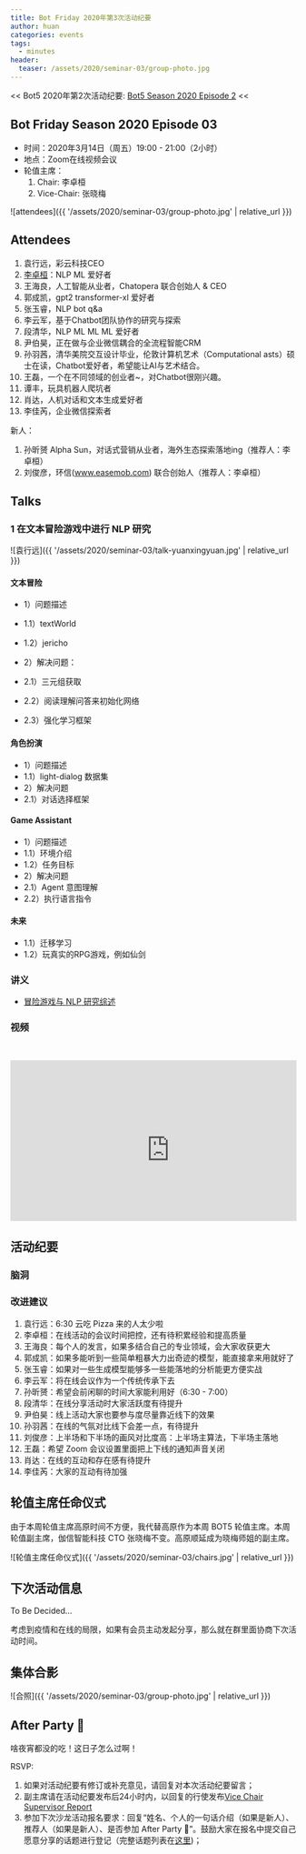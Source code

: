 ```yaml
---
title: Bot Friday 2020年第3次活动纪要
author: huan
categories: events
tags:
  - minutes
header:
  teaser: /assets/2020/seminar-03/group-photo.jpg
---
```


<< Bot5 2020年第2次活动纪要: [Bot5 Season 2020 Episode 2](https://bot5.club/events/seminar-minutes-2020-02) <<

## Bot Friday Season 2020 Episode 03

- 时间：2020年3月14日（周五）19:00 - 21:00（2小时）
- 地点：Zoom在线视频会议
- 轮值主席：
    1. Chair: 李卓桓
    1. Vice-Chair: 张晓梅

![attendees]({{ '/assets/2020/seminar-03/group-photo.jpg' | relative_url }})

## Attendees

1. 袁行远，彩云科技CEO
1. [李卓桓](/people/huan/)：NLP ML 爱好者
1. 王海良，人工智能从业者，Chatopera 联合创始人 & CEO
1. 郭成凯，gpt2 transformer-xl 爱好者
1. 张玉睿，NLP bot q&a
1. 李云军，基于Chatbot团队协作的研究与探索
1. 段清华，NLP ML ML ML 爱好者
1. 尹伯昊，正在做与企业微信耦合的全流程智能CRM
1. 孙羽茜，清华美院交互设计毕业，伦敦计算机艺术（Computational asts）硕士在读，Chatbot爱好者，希望能让AI与艺术结合。
1. 王磊，一个在不同领域的创业者~，对Chatbot很刚兴趣。
1. 谭丰，玩具机器人爬坑者
1. 肖达，人机对话和文本生成爱好者
1. 李佳芮，企业微信探索者

新人：

1. 孙昕赟 Alpha Sun，对话式营销从业者，海外生态探索落地ing（推荐人：李卓桓）
1. 刘俊彦，环信(www.easemob.com) 联合创始人（推荐人：李卓桓）

## Talks

### 1 在文本冒险游戏中进行 NLP 研究

![袁行远]({{ '/assets/2020/seminar-03/talk-yuanxingyuan.jpg' | relative_url }})

#### 文本冒险

- 1）问题描述
- 1.1）textWorld
- 1.2）jericho

- 2）解决问题：
- 2.1）三元组获取
- 2.2）阅读理解问答来初始化网络
- 2.3）强化学习框架

#### 角色扮演

- 1）问题描述
- 1.1）light-dialog 数据集
- 2）解决问题
- 2.1）对话选择框架

#### Game Assistant

- 1）问题描述
- 1.1）环境介绍
- 1.2）任务目标
- 2）解决问题
- 2.1）Agent 意图理解
- 2.2）执行语言指令

#### 未来

- 1.1）迁移学习
- 1.2）玩真实的RPG游戏，例如仙剑

### 讲义

- [冒险游戏与 NLP 研究综述](https://shimo.im/docs/VQh98yrwCJdJKxV3)

### 视频

<div class="video-container" style="
    position: relative;
    padding-bottom:56.25%;
    padding-top:30px;
    height:0;
    overflow:hidden;
">
  <iframe width="560" height="315" 
    src="https://www.youtube.com/embed/yR9_-CpUEIM"
    frameborder="0"
    allow="accelerometer; autoplay; encrypted-media; gyroscope; picture-in-picture"
    allowfullscreen
  ></iframe>
</div>

## 活动纪要

### 脑洞

### 改进建议

1. 袁行远：6:30 云吃 Pizza 来的人太少啦
1. 李卓桓：在线活动的会议时间把控，还有待积累经验和提高质量
1. 王海良：每个人的发言，如果多结合自己的专业领域，会大家收获更大
1. 郭成凯：如果多能听到一些简单粗暴大力出奇迹的模型，能直接拿来用就好了
1. 张玉睿：如果对一些生成模型能够多一些能落地的分析能更方便实战
1. 李云军：将在线会议作为一个传统传承下去
1. 孙昕赟：希望会前闲聊的时间大家能利用好（6:30 - 7:00）
1. 段清华：在线分享活动时大家活跃度有待提升
1. 尹伯昊：线上活动大家也要参与度尽量靠近线下的效果
1. 孙羽茜：在线的气氛对比线下会差一点，有待提升
1. 刘俊彦：上半场和下半场的画风对比度高：上半场主算法，下半场主落地
1. 王磊：希望 Zoom 会议设置里面把上下线的通知声音关闭
1. 肖达：在线的互动和存在感有待提升
1. 李佳芮：大家的互动有待加强

## 轮值主席任命仪式

由于本周轮值主席高原时间不方便，我代替高原作为本周 BOT5 轮值主席。本周轮值副主席，伽信智能科技 CTO 张晓梅不变。高原顺延成为晓梅师姐的副主席。

![轮值主席任命仪式]({{ '/assets/2020/seminar-03/chairs.jpg' | relative_url }})

## 下次活动信息

To Be Decided...

考虑到疫情和在线的局限，如果有会员主动发起分享，那么就在群里面协商下次活动时间。

## 集体合影

![合照]({{ '/assets/2020/seminar-03/group-photo.jpg' | relative_url }})

## After Party 🍻

啥夜宵都没的吃！这日子怎么过啊！

RSVP:

1. 如果对活动纪要有修订或补充意见，请回复对本次活动纪要留言；
1. 副主席请在活动纪要发布后24小时内，以回复的行使发布[Vice Chair Supervisor Report](/manuals/chair/#vice-chair-supervisor-report)
1. 参加下次沙龙活动报名要求：回复“姓名、个人的一句话介绍（如果是新人）、推荐人（如果是新人）、是否参加 After Party 🍻”。鼓励大家在报名中提交自己愿意分享的话题进行登记（完整话题列表在[这里](https://www.bot5.club/talks/))；
